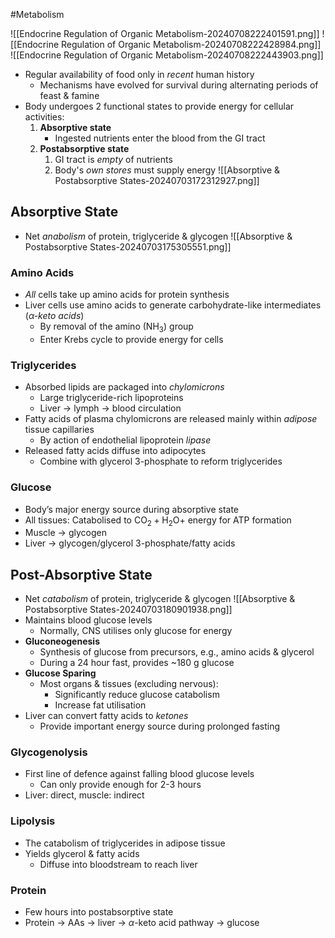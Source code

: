 #Metabolism 

![[Endocrine Regulation of Organic Metabolism-20240708222401591.png]]
![[Endocrine Regulation of Organic Metabolism-20240708222428984.png]]
![[Endocrine Regulation of Organic Metabolism-20240708222443903.png]]
* Regular availability of food only in *recent* human history
	* Mechanisms have evolved for survival during alternating periods of feast & famine
* Body undergoes 2 functional states to provide energy for cellular activities:
	1. **Absorptive state**
		* Ingested nutrients enter the blood from the GI tract
	2. **Postabsorptive state**
		1. GI tract is *empty* of nutrients
		2. Body's *own stores* must supply energy
![[Absorptive & Postabsorptive States-20240703172312927.png]]
## Absorptive State
- Net *anabolism* of protein, triglyceride & glycogen
![[Absorptive & Postabsorptive States-20240703175305551.png]]
### Amino Acids
* *All* cells take up amino acids for protein synthesis
* Liver cells use amino acids to generate carbohydrate-like intermediates (*$\alpha$-keto acids*)
	* By removal of the amino ($\text{NH}_3$) group
	* Enter Krebs cycle to provide energy for cells
### Triglycerides
* Absorbed lipids are packaged into *chylomicrons*
	* Large triglyceride-rich lipoproteins
	* Liver → lymph → blood circulation
* Fatty acids of plasma chylomicrons are released mainly within *adipose* tissue capillaries
	* By action of endothelial lipoprotein *lipase*
* Released fatty acids diffuse into adipocytes
	* Combine with glycerol 3-phosphate to reform triglycerides
### Glucose
* Body’s major energy source during absorptive state
* All tissues: Catabolised to $\text{CO}_{2} + \text{H}_2\text{O}+\:$energy for ATP formation
* Muscle → glycogen
* Liver → glycogen/glycerol 3-phosphate/fatty acids
## Post-Absorptive State
- Net *catabolism* of protein, triglyceride & glycogen
![[Absorptive & Postabsorptive States-20240703180901938.png]]
- Maintains blood glucose levels
	- Normally, CNS utilises only glucose for energy
- **Gluconeogenesis**
	- Synthesis of glucose from precursors, e.g., amino acids & glycerol
	- During a 24 hour fast, provides ~180 g glucose
- **Glucose Sparing**
	- Most organs & tissues (excluding nervous):
		- Significantly reduce glucose catabolism
		- Increase fat utilisation
- Liver can convert fatty acids to *ketones*
	- Provide important energy source during prolonged fasting
### Glycogenolysis
- First line of defence against falling blood glucose levels 
	- Can only provide enough for 2-3 hours
- Liver: direct, muscle: indirect
### Lipolysis
 * The catabolism of triglycerides in adipose tissue
 * Yields glycerol & fatty acids
	 * Diffuse into bloodstream to reach liver
### Protein
- Few hours into postabsorptive state
- Protein → AAs → liver → $\alpha$-keto acid pathway → glucose
